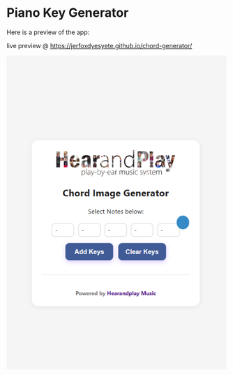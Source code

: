 # Piano Key Generator

Here is a preview of the app:

live preview @ https://jerfoxdyesyete.github.io/chord-generator/

![alt text](image.png)


